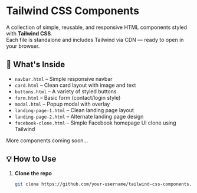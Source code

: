 # Tailwind CSS Components

A collection of simple, reusable, and responsive HTML components styled with **Tailwind CSS**.  
Each file is standalone and includes Tailwind via CDN — ready to open in your browser.

## 🚀 What's Inside

- `navbar.html` – Simple responsive navbar  
- `card.html` – Clean card layout with image and text  
- `buttons.html` – A variety of styled buttons  
- `form.html` – Basic form (contact/login style)  
- `modal.html` – Popup modal with overlay  
- `landing-page-1.html` – Clean landing page layout  
- `landing-page-2.html` – Alternate landing page design  
- `facebook-clone.html` – Simple Facebook homepage UI clone using Tailwind  

More components coming soon...

## 💡 How to Use

1. **Clone the repo**
   ```bash
   git clone https://github.com/your-username/tailwind-css-components.git

